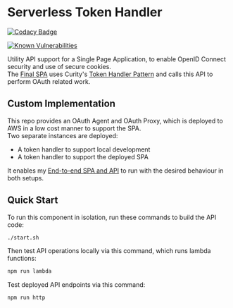 # Serverless Token Handler

[![Codacy Badge](https://app.codacy.com/project/badge/Grade/bc52d166f1624ef9a2c0cfbf283deb23)](https://www.codacy.com/gh/gary-archer/oauth.tokenhandler.serverless/dashboard?utm_source=github.com&amp;utm_medium=referral&amp;utm_content=gary-archer/oauth.tokenhandler.serverless&amp;utm_campaign=Badge_Grade)

[![Known Vulnerabilities](https://snyk.io/test/github/gary-archer/oauth.tokenhandler.serverless/badge.svg?targetFile=package.json)](https://snyk.io/test/github/gary-archer/oauth.tokenhandler.serverless?targetFile=package.json)

Utility API support for a Single Page Application, to enable OpenID Connect security and use of secure cookies.\
The [Final SPA](https://github.com/gary-archer/oauth.websample.final) uses Curity's [Token Handler Pattern](https://github.com/curityio/spa-using-token-handler) and calls this API to perform OAuth related work.

## Custom Implementation

This repo provides an OAuth Agent and OAuth Proxy, which is deployed to AWS in a low cost manner to support the SPA.\
Two separate instances are deployed:

- A token handler to support local development
- A token handler to support the deployed SPA

It enables my [End-to-end SPA and API](https://github.com/gary-archer/oauth.cloudnative.deployment) to run with the desired behaviour in both setups.

## Quick Start

To run this component in isolation, run these commands to build the API code:

```bash
./start.sh
```

Then test API operations locally via this command, which runs lambda functions:

```bash
npm run lambda
```

Test deployed API endpoints via this command:

```bash
npm run http
```
